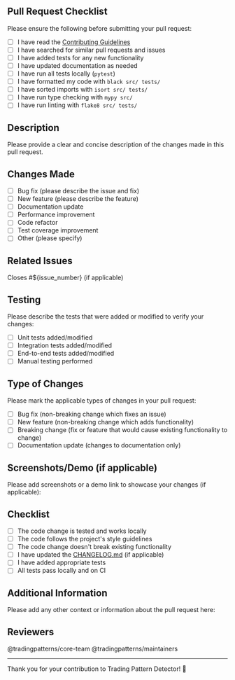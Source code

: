 ## Pull Request Checklist

Please ensure the following before submitting your pull request:

- [ ] I have read the [Contributing Guidelines](https://github.com/tradingpatterns/trading-pattern-detector/blob/main/CONTRIBUTING.md)
- [ ] I have searched for similar pull requests and issues
- [ ] I have added tests for any new functionality
- [ ] I have updated documentation as needed
- [ ] I have run all tests locally (`pytest`)
- [ ] I have formatted my code with `black src/ tests/`
- [ ] I have sorted imports with `isort src/ tests/`
- [ ] I have run type checking with `mypy src/`
- [ ] I have run linting with `flake8 src/ tests/`

## Description

Please provide a clear and concise description of the changes made in this pull request.

## Changes Made

- [ ] Bug fix (please describe the issue and fix)
- [ ] New feature (please describe the feature)
- [ ] Documentation update
- [ ] Performance improvement
- [ ] Code refactor
- [ ] Test coverage improvement
- [ ] Other (please specify)

## Related Issues

Closes #${issue_number} (if applicable)

## Testing

Please describe the tests that were added or modified to verify your changes:

- [ ] Unit tests added/modified
- [ ] Integration tests added/modified
- [ ] End-to-end tests added/modified
- [ ] Manual testing performed

## Type of Changes

Please mark the applicable types of changes in your pull request:

- [ ] Bug fix (non-breaking change which fixes an issue)
- [ ] New feature (non-breaking change which adds functionality)
- [ ] Breaking change (fix or feature that would cause existing functionality to change)
- [ ] Documentation update (changes to documentation only)

## Screenshots/Demo (if applicable)

Please add screenshots or a demo link to showcase your changes (if applicable):

## Checklist

- [ ] The code change is tested and works locally
- [ ] The code follows the project's style guidelines
- [ ] The code change doesn't break existing functionality
- [ ] I have updated the [CHANGELOG.md](https://github.com/tradingpatterns/trading-pattern-detector/blob/main/CHANGELOG.md) (if applicable)
- [ ] I have added appropriate tests
- [ ] All tests pass locally and on CI

## Additional Information

Please add any other context or information about the pull request here:

## Reviewers

@tradingpatterns/core-team @tradingpatterns/maintainers

---

Thank you for your contribution to Trading Pattern Detector! 🎉